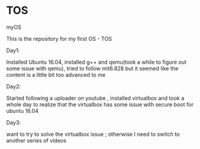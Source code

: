 # TOS
myOS

This is the repository for my first OS - TOS

Day1:

Installed Ubuntu 16.04, installed g++ and qemu(took a while to figure out some issue with qemu), tried to follow mit6.828 but it seemed like the content is a little bit too advanced to me

Day2:

Started following a uploader on youtube , installed virtualbox and took a whole day to realize that the virtualbox has some issue with secure boot for ubuntu 16.04

Day3:

want to try to solve the virtualbox issue ; otherwise I need to switch to another series of videos 
